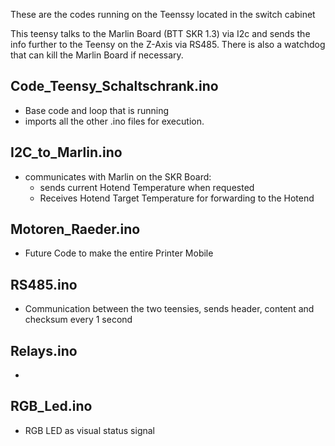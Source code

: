 
These are the codes running on the Teenssy located in the switch cabinet 

This teensy talks to the Marlin Board (BTT SKR 1.3) via I2c and sends the info further to the Teensy on the Z-Axis via RS485. 
There is also a watchdog that can kill the Marlin Board if necessary. 

## Code_Teensy_Schaltschrank.ino
- Base code and loop that is running
- imports all the other .ino files for execution. 

## I2C_to_Marlin.ino
- communicates with Marlin on the SKR Board:
    - sends current Hotend Temperature when requested
    - Receives Hotend Target Temperature for forwarding to the Hotend

## Motoren_Raeder.ino
- Future Code to make the entire Printer Mobile

## RS485.ino 
- Communication between the two teensies, sends header, content and checksum every 1 second

## Relays.ino
- 

## RGB_Led.ino
- RGB LED as visual status signal 

